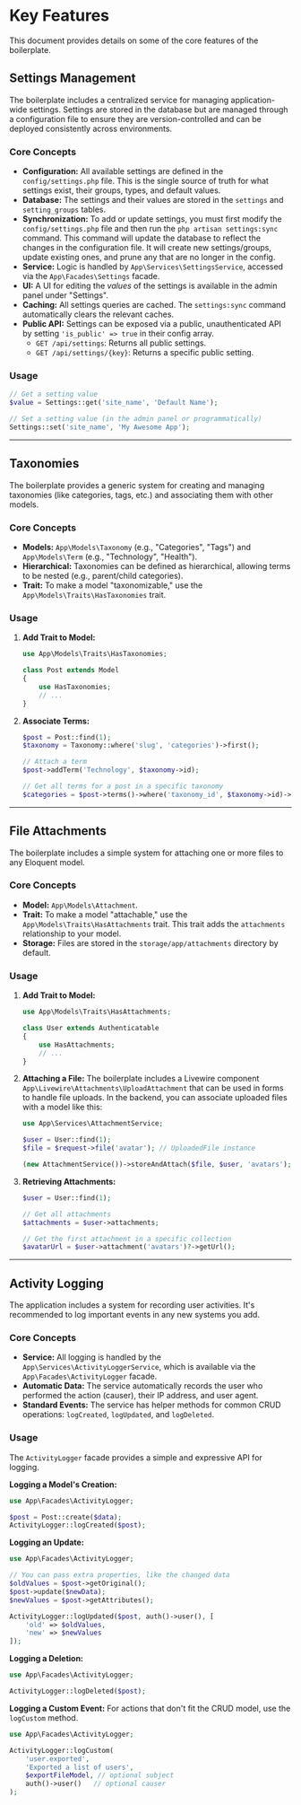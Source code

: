 # Key Features

This document provides details on some of the core features of the boilerplate.

## Settings Management

The boilerplate includes a centralized service for managing application-wide settings. Settings are stored in the database but are managed through a configuration file to ensure they are version-controlled and can be deployed consistently across environments.

### Core Concepts
- **Configuration:** All available settings are defined in the `config/settings.php` file. This is the single source of truth for what settings exist, their groups, types, and default values.
- **Database:** The settings and their values are stored in the `settings` and `setting_groups` tables.
- **Synchronization:** To add or update settings, you must first modify the `config/settings.php` file and then run the `php artisan settings:sync` command. This command will update the database to reflect the changes in the configuration file. It will create new settings/groups, update existing ones, and prune any that are no longer in the config.
- **Service:** Logic is handled by `App\Services\SettingsService`, accessed via the `App\Facades\Settings` facade.
- **UI:** A UI for editing the *values* of the settings is available in the admin panel under "Settings".
- **Caching:** All settings queries are cached. The `settings:sync` command automatically clears the relevant caches.
- **Public API:** Settings can be exposed via a public, unauthenticated API by setting `'is_public' => true` in their config array.
    - `GET /api/settings`: Returns all public settings.
    - `GET /api/settings/{key}`: Returns a specific public setting.

### Usage
```php
// Get a setting value
$value = Settings::get('site_name', 'Default Name');

// Set a setting value (in the admin panel or programmatically)
Settings::set('site_name', 'My Awesome App');
```

---

## Taxonomies

The boilerplate provides a generic system for creating and managing taxonomies (like categories, tags, etc.) and associating them with other models.

### Core Concepts
- **Models:** `App\Models\Taxonomy` (e.g., "Categories", "Tags") and `App\Models\Term` (e.g., "Technology", "Health").
- **Hierarchical:** Taxonomies can be defined as hierarchical, allowing terms to be nested (e.g., parent/child categories).
- **Trait:** To make a model "taxonomizable," use the `App\Models\Traits\HasTaxonomies` trait.

### Usage

1.  **Add Trait to Model:**
    ```php
    use App\Models\Traits\HasTaxonomies;

    class Post extends Model
    {
        use HasTaxonomies;
        // ...
    }
    ```

2.  **Associate Terms:**
    ```php
    $post = Post::find(1);
    $taxonomy = Taxonomy::where('slug', 'categories')->first();

    // Attach a term
    $post->addTerm('Technology', $taxonomy->id);

    // Get all terms for a post in a specific taxonomy
    $categories = $post->terms()->where('taxonomy_id', $taxonomy->id)->get();
    ```

---

## File Attachments

The boilerplate includes a simple system for attaching one or more files to any Eloquent model.

### Core Concepts
- **Model:** `App\Models\Attachment`.
- **Trait:** To make a model "attachable," use the `App\Models\Traits\HasAttachments` trait. This trait adds the `attachments` relationship to your model.
- **Storage:** Files are stored in the `storage/app/attachments` directory by default.

### Usage

1.  **Add Trait to Model:**
    ```php
    use App\Models\Traits\HasAttachments;

    class User extends Authenticatable
    {
        use HasAttachments;
        // ...
    }
    ```
2.  **Attaching a File:**
    The boilerplate includes a Livewire component `App\Livewire\Attachments\UploadAttachment` that can be used in forms to handle file uploads. In the backend, you can associate uploaded files with a model like this:
    ```php
    use App\Services\AttachmentService;

    $user = User::find(1);
    $file = $request->file('avatar'); // UploadedFile instance

    (new AttachmentService())->storeAndAttach($file, $user, 'avatars');
    ```
3.  **Retrieving Attachments:**
    ```php
    $user = User::find(1);

    // Get all attachments
    $attachments = $user->attachments;

    // Get the first attachment in a specific collection
    $avatarUrl = $user->attachment('avatars')?->getUrl();
    ```

---

## Activity Logging

The application includes a system for recording user activities. It's recommended to log important events in any new systems you add.

### Core Concepts
- **Service:** All logging is handled by the `App\Services\ActivityLoggerService`, which is available via the `App\Facades\ActivityLogger` facade.
- **Automatic Data:** The service automatically records the user who performed the action (causer), their IP address, and user agent.
- **Standard Events:** The service has helper methods for common CRUD operations: `logCreated`, `logUpdated`, and `logDeleted`.

### Usage

The `ActivityLogger` facade provides a simple and expressive API for logging.

**Logging a Model's Creation:**
```php
use App\Facades\ActivityLogger;

$post = Post::create($data);
ActivityLogger::logCreated($post);
```

**Logging an Update:**
```php
use App\Facades\ActivityLogger;

// You can pass extra properties, like the changed data
$oldValues = $post->getOriginal();
$post->update($newData);
$newValues = $post->getAttributes();

ActivityLogger::logUpdated($post, auth()->user(), [
    'old' => $oldValues,
    'new' => $newValues
]);
```

**Logging a Deletion:**
```php
use App\Facades\ActivityLogger;

ActivityLogger::logDeleted($post);
```

**Logging a Custom Event:**
For actions that don't fit the CRUD model, use the `logCustom` method.
```php
use App\Facades\ActivityLogger;

ActivityLogger::logCustom(
    'user.exported',
    'Exported a list of users',
    $exportFileModel, // optional subject
    auth()->user()   // optional causer
);
``` 
